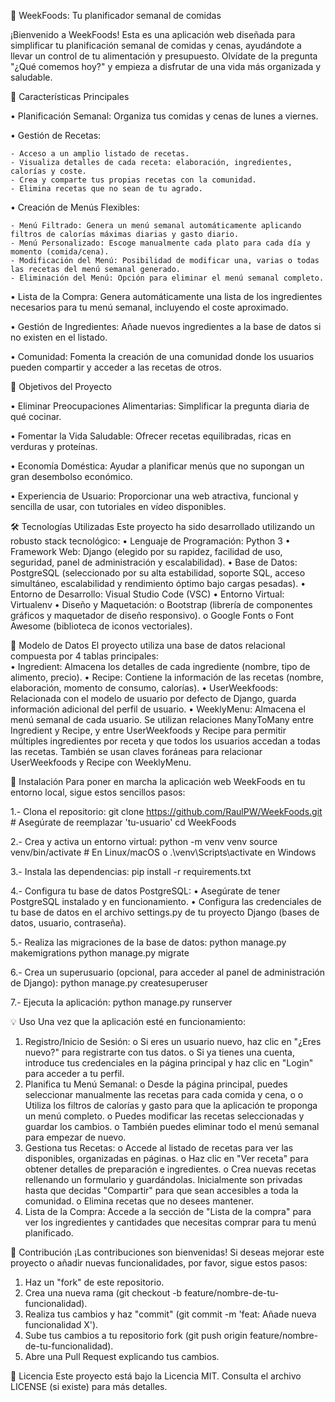 🥗 WeekFoods: Tu planificador semanal de comidas

¡Bienvenido a WeekFoods! Esta es una aplicación web diseñada para simplificar tu planificación semanal de comidas y cenas, ayudándote a llevar un control de tu alimentación y presupuesto. Olvídate de la pregunta "¿Qué comemos hoy?" y empieza a disfrutar de una vida más organizada y saludable.

🌟 Características Principales

•	Planificación Semanal: Organiza tus comidas y cenas de lunes a viernes. 

•	Gestión de Recetas:

    - Acceso a un amplio listado de recetas. 
    - Visualiza detalles de cada receta: elaboración, ingredientes, calorías y coste. 
    - Crea y comparte tus propias recetas con la comunidad. 
    - Elimina recetas que no sean de tu agrado. 
    
•	Creación de Menús Flexibles:

    - Menú Filtrado: Genera un menú semanal automáticamente aplicando filtros de calorías máximas diarias y gasto diario. 
    - Menú Personalizado: Escoge manualmente cada plato para cada día y momento (comida/cena). 
    - Modificación del Menú: Posibilidad de modificar una, varias o todas las recetas del menú semanal generado. 
    - Eliminación del Menú: Opción para eliminar el menú semanal completo. 
    
•	Lista de la Compra: Genera automáticamente una lista de los ingredientes necesarios para tu menú semanal, incluyendo el coste aproximado. 

•	Gestión de Ingredientes: Añade nuevos ingredientes a la base de datos si no existen en el listado. 

•	Comunidad: Fomenta la creación de una comunidad donde los usuarios pueden compartir y acceder a las recetas de otros. 

🎯 Objetivos del Proyecto

•	Eliminar Preocupaciones Alimentarias: Simplificar la pregunta diaria de qué cocinar. 

•	Fomentar la Vida Saludable: Ofrecer recetas equilibradas, ricas en verduras y proteínas. 

•	Economía Doméstica: Ayudar a planificar menús que no supongan un gran desembolso económico. 

•	Experiencia de Usuario: Proporcionar una web atractiva, funcional y sencilla de usar, con tutoriales en vídeo disponibles. 

🛠️ Tecnologías Utilizadas
Este proyecto ha sido desarrollado utilizando un robusto stack tecnológico: 
•	Lenguaje de Programación: Python 3 
•	Framework Web: Django (elegido por su rapidez, facilidad de uso, seguridad, panel de administración y escalabilidad). 
•	Base de Datos: PostgreSQL (seleccionado por su alta estabilidad, soporte SQL, acceso simultáneo, escalabilidad y rendimiento óptimo bajo cargas pesadas). 
•	Entorno de Desarrollo: Visual Studio Code (VSC) 
•	Entorno Virtual: Virtualenv 
•	Diseño y Maquetación:
    o	Bootstrap (librería de componentes gráficos y maquetador de diseño responsivo). 
    o	Google Fonts 
    o	Font Awesome (biblioteca de iconos vectoriales). 

📂 Modelo de Datos
El proyecto utiliza una base de datos relacional compuesta por 4 tablas principales:  
•	Ingredient: Almacena los detalles de cada ingrediente (nombre, tipo de alimento, precio). 
•	Recipe: Contiene la información de las recetas (nombre, elaboración, momento de consumo, calorías). 
•	UserWeekfoods: Relacionada con el modelo de usuario por defecto de Django, guarda información adicional del perfil de usuario. 
•	WeeklyMenu: Almacena el menú semanal de cada usuario. 
Se utilizan relaciones ManyToMany entre Ingredient y Recipe, y entre UserWeekfoods y Recipe para permitir múltiples ingredientes por receta y que todos los usuarios accedan a todas las recetas. También se usan claves foráneas para relacionar UserWeekfoods y Recipe con WeeklyMenu. 

🚀 Instalación
Para poner en marcha la aplicación web WeekFoods en tu entorno local, sigue estos sencillos pasos: 

1.- Clona el repositorio:
git clone https://github.com/RaulPW/WeekFoods.git # Asegúrate de reemplazar 'tu-usuario'
cd WeekFoods

2.- Crea y activa un entorno virtual:
python -m venv venv
source venv/bin/activate # En Linux/macOS
o .\venv\Scripts\activate en Windows

3.- Instala las dependencias:
pip install -r requirements.txt

4.- Configura tu base de datos PostgreSQL:
•	Asegúrate de tener PostgreSQL instalado y en funcionamiento.
•	Configura las credenciales de tu base de datos en el archivo settings.py de tu proyecto Django (bases de datos, usuario, contraseña).

5.- Realiza las migraciones de la base de datos:
python manage.py makemigrations
python manage.py migrate

6.- Crea un superusuario (opcional, para acceder al panel de administración de Django):
python manage.py createsuperuser

7.- Ejecuta la aplicación:
python manage.py runserver

💡 Uso
Una vez que la aplicación esté en funcionamiento:
1.	Registro/Inicio de Sesión:
    o	Si eres un usuario nuevo, haz clic en "¿Eres nuevo?" para registrarte con tus datos. 
    o	Si ya tienes una cuenta, introduce tus credenciales en la página principal y haz clic en "Login" para acceder a tu perfil. 
2.	Planifica tu Menú Semanal:
    o	Desde la página principal, puedes seleccionar manualmente las recetas para cada comida y cena, o
    o	Utiliza los filtros de calorías y gasto para que la aplicación te proponga un menú completo. 
    o	Puedes modificar las recetas seleccionadas y guardar los cambios. 
    o	También puedes eliminar todo el menú semanal para empezar de nuevo. 
3.	Gestiona tus Recetas:
    o	Accede al listado de recetas para ver las disponibles, organizadas en páginas. 
    o	Haz clic en "Ver receta" para obtener detalles de preparación e ingredientes. 
    o	Crea nuevas recetas rellenando un formulario y guardándolas. Inicialmente son privadas hasta que decidas "Compartir" para que sean accesibles a toda la comunidad. 
    o	Elimina recetas que no desees mantener. 
4.	Lista de la Compra: Accede a la sección de "Lista de la compra" para ver los ingredientes y cantidades que necesitas comprar para tu menú planificado.

🤝 Contribución
¡Las contribuciones son bienvenidas! Si deseas mejorar este proyecto o añadir nuevas funcionalidades, por favor, sigue estos pasos:
1.	Haz un "fork" de este repositorio.
2.	Crea una nueva rama (git checkout -b feature/nombre-de-tu-funcionalidad).
3.	Realiza tus cambios y haz "commit" (git commit -m 'feat: Añade nueva funcionalidad X').
4.	Sube tus cambios a tu repositorio fork (git push origin feature/nombre-de-tu-funcionalidad).
5.	Abre una Pull Request explicando tus cambios.

📄 Licencia
Este proyecto está bajo la Licencia MIT. Consulta el archivo LICENSE (si existe) para más detalles.


